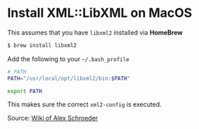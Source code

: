 # Install XML::LibXML on MacOS

This assumes that you have `libxml2` installed via **HomeBrew**

```bash
$ brew install libxml2
```

Add the following to your `~/.bash_profile`

```bash
# PATH
PATH="/usr/local/opt/libxml2/bin:$PATH"

export PATH
```

This makes sure the correct `xml2-config` is executed.

Source: [Wiki of Alex Schroeder](https://alexschroeder.ch/wiki/2017-11-03_libxml2_and_Homebrew_and_Perl)
